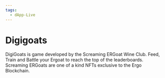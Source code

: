 ```yaml
---
tags:
  - dApp-Live
---
```


# Digigoats

DigiGoats is game developed by the Screaming ERGoat Wine Club. Feed, Train and Battle your Ergoat to reach the top of the leaderboards. Screaming ERGoats are one of a kind NFTs exclusive to the Ergo Blockchain.